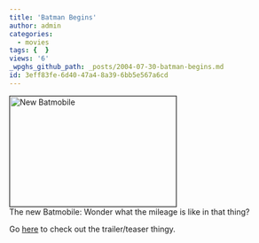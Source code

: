 ```yaml
---
title: 'Batman Begins'
author: admin
categories:
  - movies
tags: {  }
views: '6'
_wpghs_github_path: _posts/2004-07-30-batman-begins.md
id: 3eff83fe-6d40-47a4-8a39-6bb5e567a6cd
---
```

<p><a href="http://www.mennoboy.com/chris/archives/images/08.jpg"><img alt="New Batmobile" src="http://www.mennoboy.com/chris/archives/images/08-thumb.jpg" width="300" height="199" border="1" /></a><br />The new Batmobile: Wonder what the mileage is like in that thing?</p>
<p>Go <a href="http://batmanbegins.warnerbros.com/">here</a> to check out the trailer/teaser thingy.</p>
